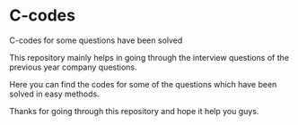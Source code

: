 # C-codes
C-codes for some questions have been solved

This repository mainly helps in going through the interview questions of the previous year company questions.

Here you can find the codes for some of the questions which have been solved in easy methods.

Thanks for going through this repository and hope it help you guys.
